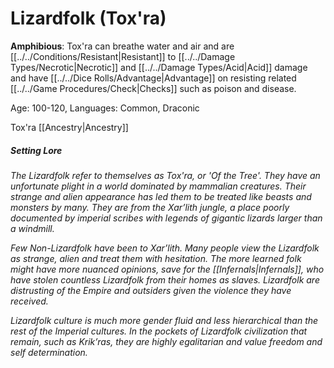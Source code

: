 # Lizardfolk (Tox'ra)

**Amphibious**: Tox'ra can breathe water and air and are [[../../Conditions/Resistant\|Resistant]] to [[../../Damage Types/Necrotic\|Necrotic]] and [[../../Damage Types/Acid\|Acid]] damage and have [[../../Dice Rolls/Advantage\|Advantage]] on resisting related [[../../Game Procedures/Check\|Checks]] such as poison and disease.

Age: 100-120, Languages: Common, Draconic

Tox'ra [[Ancestry\|Ancestry]]
##### Setting Lore
*The Lizardfolk refer to themselves as Tox'ra, or 'Of the Tree'. They have an unfortunate plight in a world dominated by mammalian creatures. Their strange and alien appearance has led them to be treated like beasts and monsters by many. They are from the Xar’lith jungle, a place poorly documented by imperial scribes with legends of gigantic lizards larger than a windmill.* 

*Few Non-Lizardfolk have been to Xar’lith. Many people view the Lizardfolk as strange, alien and treat them with hesitation. The more learned folk might have more nuanced opinions, save for the [[Infernals\|Infernals]], who have stolen countless Lizardfolk from their homes as slaves. Lizardfolk are distrusting of the Empire and outsiders given the violence they have received.*

*Lizardfolk culture is much more gender fluid and less hierarchical than the rest of the Imperial cultures. In the pockets of Lizardfolk civilization that remain, such as Krik’ras, they are highly egalitarian and value freedom and self determination.*